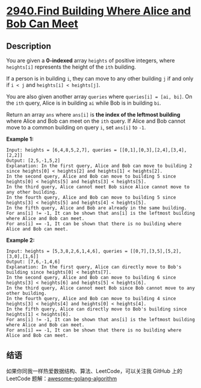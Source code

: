 # [2940.Find Building Where Alice and Bob Can Meet][title]

## Description
You are given a **0-indexed** array `heights` of positive integers, where `heights[i]` represents the height of the `ith` building.

If a person is in building `i`, they can move to any other building `j` if and only if `i < j` and `heights[i] < heights[j]`.

You are also given another array `queries` where `queries[i] = [ai, bi]`. On the `ith` query, Alice is in building `ai` while Bob is in building `bi`.

Return an array `ans` where `ans[i]` is **the index of the leftmost building** where Alice and Bob can meet on the `ith` query. If Alice and Bob cannot move to a common building on query `i`, set `ans[i]` to `-1`.

**Example 1:**

```
Input: heights = [6,4,8,5,2,7], queries = [[0,1],[0,3],[2,4],[3,4],[2,2]]
Output: [2,5,-1,5,2]
Explanation: In the first query, Alice and Bob can move to building 2 since heights[0] < heights[2] and heights[1] < heights[2]. 
In the second query, Alice and Bob can move to building 5 since heights[0] < heights[5] and heights[3] < heights[5]. 
In the third query, Alice cannot meet Bob since Alice cannot move to any other building.
In the fourth query, Alice and Bob can move to building 5 since heights[3] < heights[5] and heights[4] < heights[5].
In the fifth query, Alice and Bob are already in the same building.  
For ans[i] != -1, It can be shown that ans[i] is the leftmost building where Alice and Bob can meet.
For ans[i] == -1, It can be shown that there is no building where Alice and Bob can meet.
```

**Example 2:**

```
Input: heights = [5,3,8,2,6,1,4,6], queries = [[0,7],[3,5],[5,2],[3,0],[1,6]]
Output: [7,6,-1,4,6]
Explanation: In the first query, Alice can directly move to Bob's building since heights[0] < heights[7].
In the second query, Alice and Bob can move to building 6 since heights[3] < heights[6] and heights[5] < heights[6].
In the third query, Alice cannot meet Bob since Bob cannot move to any other building.
In the fourth query, Alice and Bob can move to building 4 since heights[3] < heights[4] and heights[0] < heights[4].
In the fifth query, Alice can directly move to Bob's building since heights[1] < heights[6].
For ans[i] != -1, It can be shown that ans[i] is the leftmost building where Alice and Bob can meet.
For ans[i] == -1, It can be shown that there is no building where Alice and Bob can meet.
```

## 结语

如果你同我一样热爱数据结构、算法、LeetCode，可以关注我 GitHub 上的 LeetCode 题解：[awesome-golang-algorithm][me]

[title]: https://leetcode.com/problems/find-building-where-alice-and-bob-can-meet/
[me]: https://github.com/kylesliu/awesome-golang-algorithm
